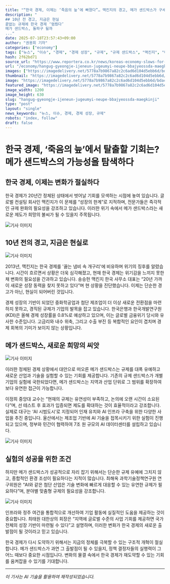 ```yaml
---
title: "“한국 경제, 이제는 ‘죽음의 늪’에 빠졌다”… 맥킨지의 경고, 메가 샌드박스가 구세주 될 수 있을까?"
description: "
## 10년 전 경고, 지금은 현실
끝없는 규제에 한국 경제 ‘멈췄다’
메가 샌드박스, 돌파구 될까
..."
date: 2025-07-18T23:57:43+09:00
author: "권용희 기자"
categories: ["economy"]
tags: ["뉴스", "이슈", "경제", "경제 성장", "규제", "규제 샌드박스", "맥킨지", "메가 샌드박스", "저성장", "한국 경제", "제도 혁신", "위기 경고"]
hash: 2f62bd71
source_url: "https://www.reportera.co.kr/news/koreas-economy-slows-for-20-years/"
url: "/economy/hangug-gyeongje-ijeneun-jugeumyi-neupe-bbajyeossda-maegkinji/"
images: ["https://imagedelivery.net/5778a7b9867a82c2c6ad6d104d5ebb6d/bdac0502-8e0f-48a4-5479-575cff929c00/public"]
thumbnail: "https://imagedelivery.net/5778a7b9867a82c2c6ad6d104d5ebb6d/bdac0502-8e0f-48a4-5479-575cff929c00/public"
image: "https://imagedelivery.net/5778a7b9867a82c2c6ad6d104d5ebb6d/bdac0502-8e0f-48a4-5479-575cff929c00/public"
featured_image: "https://imagedelivery.net/5778a7b9867a82c2c6ad6d104d5ebb6d/bdac0502-8e0f-48a4-5479-575cff929c00/public"
image_width: 1200
image_height: 630
slug: "hangug-gyeongje-ijeneun-jugeumyi-neupe-bbajyeossda-maegkinji"
type: "post"
layout: "single"
news_keywords: "뉴스, 이슈, 경제, 경제 성장, 규제"
robots: "index, follow"
draft: false
---
```


# 한국 경제, ‘죽음의 늪’에서 탈출할 기회는? 메가 샌드박스의 가능성을 탐색하다

## 한국 경제, 이제는 변화가 절실하다

한국 경제가 20년간 정체된 상태에서 벗어날 기회를 모색하는 시점에 놓여 있습니다. 글로벌 컨설팅 회사인 맥킨지가 이 문제를 “성장의 한계”로 지적하며, 전문가들은 즉각적인 규제 완화의 필요성을 강조하고 있습니다. 이러한 위기 속에서 메가 샌드박스라는 새로운 제도가 희망의 불씨가 될 수 있을지 주목됩니다.


![기사 이미지](https://imagedelivery.net/5778a7b9867a82c2c6ad6d104d5ebb6d/57626787-358b-4356-01df-a82a881c5400/public)


## 10년 전의 경고, 지금은 현실로


![기사 이미지](https://imagedelivery.net/5778a7b9867a82c2c6ad6d104d5ebb6d/bdac0502-8e0f-48a4-5479-575cff929c00/public)


2013년, 맥킨지는 한국 경제를 '끓는 냄비 속 개구리'에 비유하며 위기의 징후를 알렸습니다. 시간이 흐르면서 상황은 더욱 심각해졌고, 현재 한국 경제는 위기감을 느끼지 못한 채 변화의 필요성을 간과하고 있습니다. 송승헌 맥킨지 한국 사무소 대표는 “20년 가까이 새로운 성장 동력을 찾지 못하고 있다”며 현 상황을 진단했습니다. 이제는 단순한 경고가 아닌, 현실이 되어버린 것입니다.

경제 성장의 기반이 되었던 중화학공업과 첨단 제조업이 더 이상 새로운 전환점을 마련하지 못하고, 경직된 규제가 기업의 발목을 잡고 있습니다. 한국은행과 한국개발연구원(KDI)은 올해 경제 성장률을 0.8%로 예상하고 있으며, 이는 글로벌 금융위기 당시와 유사한 수준입니다. 고금리와 내수 위축, 그리고 수출 부진 등 복합적인 요인이 겹치며 경제 회복의 기미가 보이지 않는 상황입니다.

## 메가 샌드박스, 새로운 희망의 씨앗


![기사 이미지](https://imagedelivery.net/5778a7b9867a82c2c6ad6d104d5ebb6d/8bdf436c-b9c8-414c-3795-5c143ec0b900/public)


이러한 정체된 경제 상황에서 대안으로 떠오른 메가 샌드박스는 규제를 대폭 유예하고 새로운 산업과 기술을 실험할 수 있는 기회를 제공합니다. 기존의 규제 샌드박스가 개별 기업의 실험에 국한되었다면, 메가 샌드박스는 지역과 산업 단위로 그 범위를 확장하여 보다 유연한 접근이 가능합니다.

이정희 중앙대 교수는 “현재의 규제는 유연성이 부족하고, 논의에 오랜 시간이 소요된다”며, 선 테스트 후 효과가 입증되면 제도를 확대하는 것이 효율적이라고 강조합니다. 실제로 대구는 ‘AI 시범도시’로 지정되어 인재 유치와 AI 인프라 구축을 위한 다양한 사업을 추진 중입니다. 울산에서는 제조업 기반에 AI 기술을 접목시키기 위한 실험이 진행되고 있으며, 정부와 민간이 협력하여 7조 원 규모의 AI 데이터센터를 설립하고 있습니다.


![기사 이미지](https://imagedelivery.net/5778a7b9867a82c2c6ad6d104d5ebb6d/b239a3d9-9f36-4e9d-397a-dcc51589bc00/public)


## 실험의 성공을 위한 조건

하지만 메가 샌드박스가 성공적으로 자리 잡기 위해서는 단순한 규제 유예에 그치지 않고, 종합적인 환경 조성이 필요하다는 지적이 많습니다. 최해옥 과학기술정책연구원 연구위원은 “AI와 같은 첨단 산업은 기술 변화에 빠르게 대응할 수 있는 유연한 규제가 필요하다”며, 분야별 맞춤형 규제의 필요성을 강조합니다.


![기사 이미지](https://imagedelivery.net/5778a7b9867a82c2c6ad6d104d5ebb6d/296093d6-2778-4708-b5c8-666b56fd1d00/public)


인프라와 정주 여건을 통합적으로 개선하여 기업 활동에 실질적인 도움을 제공하는 것이 중요합니다. 최태원 대한상의 회장은 “지역에 글로벌 수준의 사업 기회를 제공하면 국가 전체의 성장 기반이 마련될 수 있다”고 설명하며, 이러한 변화가 한국 경제의 새로운 출발점이 될 것이라고 믿고 있습니다.

한국 경제가 다시 도약하기 위해서는 지금의 정체를 극복할 수 있는 구조적 개혁이 절실합니다. 메가 샌드박스가 과연 그 출발점이 될 수 있을지, 정책 결정자들의 실행력이 그 어느 때보다 중요한 시점입니다. 변화의 물결 속에서 한국 경제가 재도약할 수 있는 기회를 움켜잡을 수 있기를 기대합니다.

---
*이 기사는 AI 기술을 활용하여 재작성되었습니다.*
